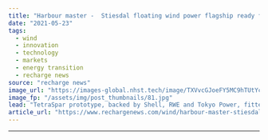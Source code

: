 ```yaml
---
title: "Harbour master -  Stiesdal floating wind power flagship ready for sail-out"
date: "2021-05-23"
tags: 
  - wind
  - innovation
  - technology
  - markets
  - energy transition
  - recharge news
source: "recharge news"
image_url: "https://images-global.nhst.tech/image/TXVvcGJoeFY5MC9hTUtYcGdJSnVLbGRhNzROVG81WWhkTHhFanJhekdVaz0=/nhst/binary/f18295a6a8ae6f43bffe690bb0d52af0"
image_fp: "/assets/img/post_thumbnails/81.jpg"
lead: "TetraSpar prototype, backed by Shell, RWE and Tokyo Power, fitted with Siemens Gamesa turbine ahead of sea-trials off Norway this summer"
article_url: "https://www.rechargenews.com/wind/harbour-master-stiesdal-floating-wind-power-flagship-ready-for-sail-out/2-1-1014630"
---
```


---
